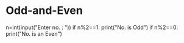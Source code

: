 # Odd-and-Even

n=int(input("Enter no. : "))
if n%2==1:
    print("No. is Odd")
if n%2==0:
    print("No. is an Even")
